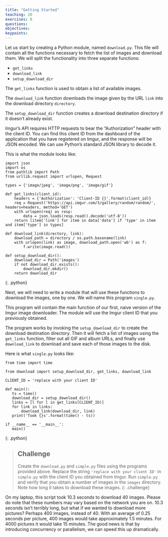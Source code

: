 ```yaml
---
title: "Getting Started"
teaching: 20
exercises: 0
questions:
objectives:
keypoints:
---
```

Let us start by creating a Python module, named `download.py`. This file will contain all the functions necessary to fetch the list of images and 
download them. We will split the functionality into three separate functions:

- `get_links`
- `download_link`
- `setup_download_dir`

The `get_links` function is used to obtain a list of available images.

The `download_link` function downloads the image given by the URL `link` into the download directory `directory`.

The `setup_download_dir` function creates a download destination directory if it doesn’t already exist.

Imgur’s API requires HTTP requests to bear the “Authorization” header with the client ID. You can find this client ID from the dashboard of the 
application that you have registered on Imgur, and the response will be JSON encoded. We can use Python’s standard JSON library to decode it.

This is what the module looks like:

~~~
import json
import os
from pathlib import Path
from urllib.request import urlopen, Request

types = {'image/jpeg', 'image/png', 'image/gif'}

def get_links(client_id):
    headers = {'Authorization': 'Client-ID {}'.format(client_id)}
    req = Request('https://api.imgur.com/3/gallery/random/random/', headers=headers, method='GET')
    with urlopen(req) as resp:
        data = json.loads(resp.read().decode('utf-8'))
    return [item['link'] for item in data['data'] if 'type' in item and item['type'] in types]

def download_link(directory, link):
    download_path = directory / os.path.basename(link)
    with urlopen(link) as image, download_path.open('wb') as f:
        f.write(image.read())

def setup_download_dir():
    download_dir = Path('images')
    if not download_dir.exists():
        download_dir.mkdir()
    return download_dir
~~~
{: .python}

Next, we will need to write a module that will use these functions to download the images, one by one. We will name this program `single.py`. 

This program will contain the main function of our first, naive version of the Imgur image downloader. The module will use the Imgur 
client ID that you previously obtained. 

The program works by invoking the `setup_download_dir` to create the download destination directory. Then it will fetch a list of images using 
the `get_links` function, filter out all GIF and album URLs, and finally use `download_link` to 
download and save each of those images to the disk. 

Here is what `single.py` looks like:

~~~
from time import time

from download import setup_download_dir, get_links, download_link

CLIENT_ID = 'replace with your client ID'

def main():
   ts = time()
   download_dir = setup_download_dir()
   links = [l for l in get_links(CLIENT_ID)]
   for link in links:
       download_link(download_dir, link)
   print('Took {}s'.format(time() - ts))

if __name__ == '__main__':
   main()
~~~
{: .python}

> ## Challenge
>
> Create the `download.py` and `simple.py` files using the programs provided above. Replace the string `'replace with your client ID'` in 
> `simple.py` with the client ID you obtained from Imgur. Run `simple.py` and verify that you obtain a number of images in the `images`
> directory. Note how long it takes to download these images.
{: .challenge}

On my laptop, this script took 10.3 seconds to download 40 images. Please do note that these numbers may vary based on the network you are on. 
10.3 seconds isn’t terribly long, but what if we wanted to download more pictures? Perhaps 400 images, instead of 40. With an average of 0.25 
seconds per picture, 400 images would take approximately 1.5 minutes. For 4000 pictures it would take 15 minutes. The good news is that by 
introducing concurrency or parallelism, we can speed this up dramatically.
